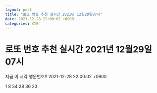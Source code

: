 ```yaml
---
layout: post
title: "로또 번호 추천 실시간 2021년 12월29일07시"
date: 2021-12-28 22:00:02 +0900
categories: 로또
---
```


# 로또 번호 추천 실시간 2021년 12월29일07시

지금 이 시각 행운번호!! 2021-12-28 22:00:02 +0900

 1  8  34  28  36  23 

